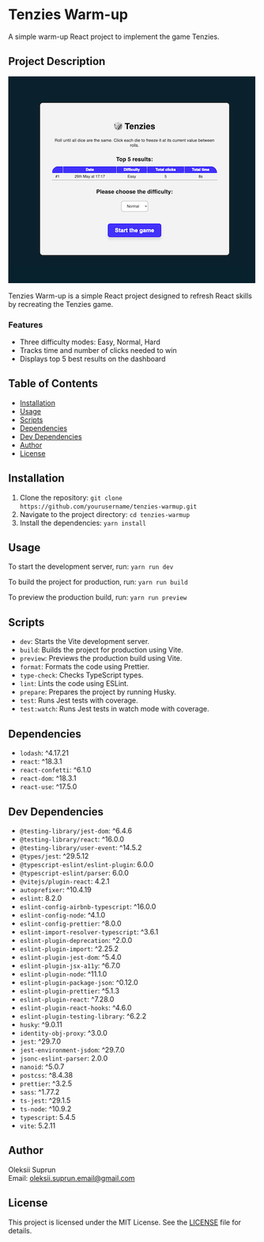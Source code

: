 # Tenzies Warm-up

A simple warm-up React project to implement the game Tenzies.

## Project Description

![Project Screenshot](./app-demo.png)

Tenzies Warm-up is a simple React project designed to refresh React skills by recreating the Tenzies game.

### Features

- Three difficulty modes: Easy, Normal, Hard
- Tracks time and number of clicks needed to win
- Displays top 5 best results on the dashboard

## Table of Contents

- [Installation](#installation)
- [Usage](#usage)
- [Scripts](#scripts)
- [Dependencies](#dependencies)
- [Dev Dependencies](#dev-dependencies)
- [Author](#author)
- [License](#license)

## Installation

1. Clone the repository:
   `git clone https://github.com/yourusername/tenzies-warmup.git`
2. Navigate to the project directory:
   `cd tenzies-warmup`
3. Install the dependencies:
   `yarn install`

## Usage

To start the development server, run:
`yarn run dev`

To build the project for production, run:
`yarn run build`

To preview the production build, run:
`yarn run preview`

## Scripts

- `dev`: Starts the Vite development server.
- `build`: Builds the project for production using Vite.
- `preview`: Previews the production build using Vite.
- `format`: Formats the code using Prettier.
- `type-check`: Checks TypeScript types.
- `lint`: Lints the code using ESLint.
- `prepare`: Prepares the project by running Husky.
- `test`: Runs Jest tests with coverage.
- `test:watch`: Runs Jest tests in watch mode with coverage.

## Dependencies

- `lodash`: ^4.17.21
- `react`: ^18.3.1
- `react-confetti`: ^6.1.0
- `react-dom`: ^18.3.1
- `react-use`: ^17.5.0

## Dev Dependencies

- `@testing-library/jest-dom`: ^6.4.6
- `@testing-library/react`: ^16.0.0
- `@testing-library/user-event`: ^14.5.2
- `@types/jest`: ^29.5.12
- `@typescript-eslint/eslint-plugin`: 6.0.0
- `@typescript-eslint/parser`: 6.0.0
- `@vitejs/plugin-react`: 4.2.1
- `autoprefixer`: ^10.4.19
- `eslint`: 8.2.0
- `eslint-config-airbnb-typescript`: ^16.0.0
- `eslint-config-node`: ^4.1.0
- `eslint-config-prettier`: ^8.0.0
- `eslint-import-resolver-typescript`: ^3.6.1
- `eslint-plugin-deprecation`: ^2.0.0
- `eslint-plugin-import`: ^2.25.2
- `eslint-plugin-jest-dom`: ^5.4.0
- `eslint-plugin-jsx-a11y`: ^6.7.0
- `eslint-plugin-node`: ^11.1.0
- `eslint-plugin-package-json`: ^0.12.0
- `eslint-plugin-prettier`: ^5.1.3
- `eslint-plugin-react`: ^7.28.0
- `eslint-plugin-react-hooks`: ^4.6.0
- `eslint-plugin-testing-library`: ^6.2.2
- `husky`: ^9.0.11
- `identity-obj-proxy`: ^3.0.0
- `jest`: ^29.7.0
- `jest-environment-jsdom`: ^29.7.0
- `jsonc-eslint-parser`: 2.0.0
- `nanoid`: ^5.0.7
- `postcss`: ^8.4.38
- `prettier`: ^3.2.5
- `sass`: ^1.77.2
- `ts-jest`: ^29.1.5
- `ts-node`: ^10.9.2
- `typescript`: 5.4.5
- `vite`: 5.2.11

## Author

Oleksii Suprun  
Email: oleksii.suprun.email@gmail.com

## License

This project is licensed under the MIT License. See the [LICENSE](LICENSE) file for details.
